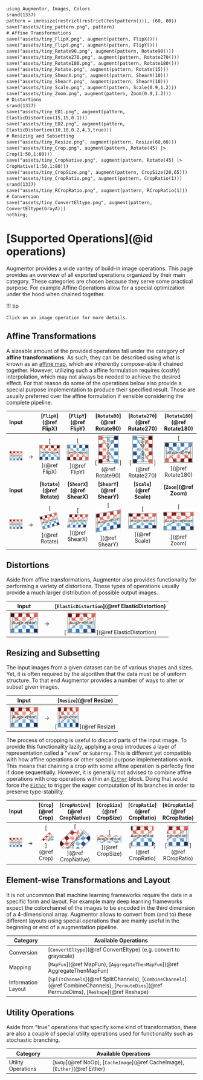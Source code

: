 ```@eval
using Augmentor, Images, Colors
srand(1337)
pattern = imresize(restrict(restrict(testpattern())), (60, 80))
save("assets/tiny_pattern.png", pattern)
# Affine Transformations
save("assets/tiny_FlipX.png", augment(pattern, FlipX()))
save("assets/tiny_FlipY.png", augment(pattern, FlipY()))
save("assets/tiny_Rotate90.png", augment(pattern, Rotate90()))
save("assets/tiny_Rotate270.png", augment(pattern, Rotate270()))
save("assets/tiny_Rotate180.png", augment(pattern, Rotate180()))
save("assets/tiny_Rotate.png", augment(pattern, Rotate(15)))
save("assets/tiny_ShearX.png", augment(pattern, ShearX(10)))
save("assets/tiny_ShearY.png", augment(pattern, ShearY(10)))
save("assets/tiny_Scale.png", augment(pattern, Scale(0.9,1.2)))
save("assets/tiny_Zoom.png", augment(pattern, Zoom(0.9,1.2)))
# Distortions
srand(1337)
save("assets/tiny_ED1.png", augment(pattern, ElasticDistortion(15,15,0.1)))
save("assets/tiny_ED2.png", augment(pattern, ElasticDistortion(10,10,0.2,4,3,true)))
# Resizing and Subsetting
save("assets/tiny_Resize.png", augment(pattern, Resize(60,60)))
save("assets/tiny_Crop.png", augment(pattern, Rotate(45) |> Crop(1:50,1:80)))
save("assets/tiny_CropNative.png", augment(pattern, Rotate(45) |> CropNative(1:50,1:80)))
save("assets/tiny_CropSize.png", augment(pattern, CropSize(20,65)))
save("assets/tiny_CropRatio.png", augment(pattern, CropRatio(1)))
srand(1337)
save("assets/tiny_RCropRatio.png", augment(pattern, RCropRatio(1)))
# Conversion
save("assets/tiny_ConvertEltype.png", augment(pattern, ConvertEltype(GrayA)))
nothing;
```

# [Supported Operations](@id operations)

Augmentor provides a wide varitey of build-in image operations.
This page provides an overview of all exported operations
organized by their main category. These categories are chosen
because they serve some practical purpose. For example Affine
Operations allow for a special optimization under the hood when
chained together.

!!! tip

    Click on an image operation for more details.

## Affine Transformations

A sizeable amount of the provided operations fall under the
category of **affine transformations**. As such, they can be
described using what is known as an [affine
map](https://en.wikipedia.org/wiki/Affine_transformation), which
are inherently compose-able if chained together. However,
utilizing such a affine formulation requires (costly)
interpolation, which may not always be needed to achieve the
desired effect. For that reason do some of the operations below
also provide a special purpose implementation to produce their
specified result. Those are usually preferred over the affine
formulation if sensible considering the complete pipeline.

| **Input** |    | **[`FlipX`](@ref FlipX)** | **[`FlipY`](@ref FlipY)** | **[`Rotate90`](@ref Rotate90)** | **[`Rotate270`](@ref Rotate270)** | **[`Rotate180`](@ref Rotate180)** |
|:---------:|:--:|:-------------------:|:-------------------:|:----------------------:|:-----------------------:|:-----------------------:|
| ![](assets/tiny_pattern.png) | → | [![](assets/tiny_FlipX.png)](@ref FlipX) | [![](assets/tiny_FlipY.png)](@ref FlipY) | [![](assets/tiny_Rotate90.png)](@ref Rotate90) | [![](assets/tiny_Rotate270.png)](@ref Rotate270) | [![](assets/tiny_Rotate180.png)](@ref Rotate180) |
| **Input** |    | **[`Rotate`](@ref Rotate)** | **[`ShearX`](@ref ShearX)** | **[`ShearY`](@ref ShearY)** | **[`Scale`](@ref Scale)** | **[`Zoom`](@ref Zoom)** |
| ![](assets/tiny_pattern.png) | → | [![](assets/tiny_Rotate.png)](@ref Rotate) | [![](assets/tiny_ShearX.png)](@ref ShearX) | [![](assets/tiny_ShearY.png)](@ref ShearY) | [![](assets/tiny_Scale.png)](@ref Scale) | [![](assets/tiny_Zoom.png)](@ref Zoom) |

## Distortions

Aside from affine transformations, Augmentor also provides
functionality for performing a variety of distortions. These
types of operations usually provide a much larger distribution of
possible output images.

| **Input** |    | **[`ElasticDistortion`](@ref ElasticDistortion)** |
|:---------:|:--:|:-------------------------------------------------:|
| ![](assets/tiny_pattern.png) | → | [![](assets/tiny_ED1.png)](@ref ElasticDistortion) |

## Resizing and Subsetting

The input images from a given dataset can be of various shapes
and sizes. Yet, it is often required by the algorithm that the
data must be of uniform structure. To that end Augmentor provides
a number of ways to alter or subset given images.

| **Input** |    | **[`Resize`](@ref Resize)** |
|:---------:|:--:|:---------------------------:|
| ![](assets/tiny_pattern.png) | → | [![](assets/tiny_Resize.png)](@ref Resize) |

The process of cropping is useful to discard parts of the input
image. To provide this functionality lazily, applying a crop
introduces a layer of representation called a "view" or
`SubArray`. This is different yet compatible with how affine
operations or other special purpose implementations work. This
means that chaining a crop with some affine operation is
perfectly fine if done sequentially. However, it is generally not
advised to combine affine operations with crop operations within
an [`Either`](@ref) block. Doing that would force the
[`Either`](@ref) to trigger the eager computation of its branches
in order to preserve type-stability.

| **Input** |    | **[`Crop`](@ref Crop)** | **[`CropNative`](@ref CropNative)** | **[`CropSize`](@ref CropSize)** | **[`CropRatio`](@ref CropRatio)** | **[`RCropRatio`](@ref RCropRatio)** |
|:---------:|:--:|:------------------:|:------------------------:|:----------------------:|:-----------------------:|:------------------------:|
| ![](assets/tiny_pattern.png) | → | [![](assets/tiny_Crop.png)](@ref Crop) | [![](assets/tiny_CropNative.png)](@ref CropNative) | [![](assets/tiny_CropSize.png)](@ref CropSize) | [![](assets/tiny_CropRatio.png)](@ref CropRatio) | [![](assets/tiny_RCropRatio.png)](@ref RCropRatio) |

## Element-wise Transformations and Layout

It is not uncommon that machine learning frameworks require the
data in a specific form and layout. For example many deep
learning frameworks expect the colorchannel of the images to be
encoded in the third dimension of a 4-dimensional array.
Augmentor allows to convert from (and to) these different layouts
using special operations that are mainly useful in the beginning
or end of a augmentation pipeline.

Category              | Available Operations
----------------------|-----------------------------------------------
Conversion            | [`ConvertEltype`](@ref ConvertEltype) (e.g. convert to grayscale)
Mapping               | [`MapFun`](@ref MapFun), [`AggregateThenMapFun`](@ref AggregateThenMapFun)
Information Layout    | [`SplitChannels`](@ref SplitChannels), [`CombineChannels`](@ref CombineChannels), [`PermuteDims`](@ref PermuteDims), [`Reshape`](@ref Reshape)

## Utility Operations

Aside from "true" operations that specify some kind of
transformation, there are also a couple of special utility
operations used for functionality such as stochastic branching.

Category              | Available Operations
----------------------|-----------------------------------------------
Utility Operations    | [`NoOp`](@ref NoOp), [`CacheImage`](@ref CacheImage), [`Either`](@ref Either)
